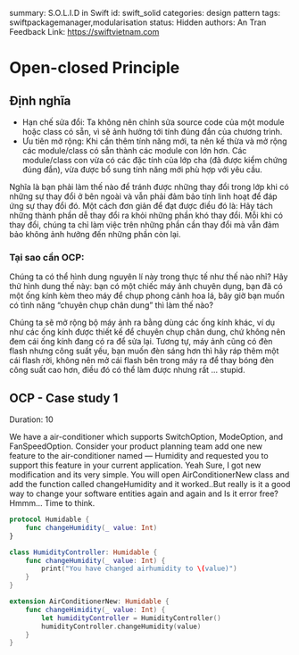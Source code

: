summary: S.O.L.I.D in Swift
id: swift_solid
categories: design pattern
tags: swiftpackagemanager,modularisation
status: Hidden
authors: An Tran
Feedback Link: https://swiftvietnam.com

# Open-closed Principle
<!-- ------------------------ -->
## Định nghĩa

- Hạn chế sửa đổi: Ta không nên chỉnh sửa source code của một module hoặc class có sẵn, vì sẽ ảnh hưởng tới tính đúng đắn của chương trình.
- Ưu tiên mở rộng: Khi cần thêm tính năng mới, ta nên kế thừa và mở rộng các module/class có sẵn thành các module con lớn hơn. Các module/class con vừa có các đặc tính của lớp cha (đã được kiểm chứng đúng đắn), vừa được bổ sung tính năng mới phù hợp với yêu cầu.

Nghĩa là bạn phải làm thế nào để tránh được những thay đổi trong lớp khi có những sự thay đổi ở bên ngoài và vẫn phải đảm bảo tính linh hoạt để đáp ứng sự thay đổi đó. Một cách đơn giản để đạt được điều đó là: Hãy tách những thành phần dễ thay đổi ra khỏi những phần khó thay đổi. Mỗi khi có thay đổi, chúng ta chỉ làm việc trên những phần cần thay đổi mà vẫn đảm bảo không ảnh hưởng đến những phần còn lại.

### Tại sao cần OCP:

Chúng ta có thể hình dung nguyên lí này trong thực tế như thế nào nhỉ? Hãy thử hình dung thế này: bạn có một chiếc máy ảnh chuyên dụng, bạn đã có một ống kính kèm theo máy để chụp phong cảnh hoa lá, bây giờ bạn muốn có tình năng “chuyên chụp chân dung” thì làm thế nào?

Chúng ta sẽ mở rộng bộ máy ảnh ra bằng dùng các ống kính khác, ví dụ như các ống kính được thiết kế để chuyên chụp chân dung, chứ không nên đem cái ống kính đang có ra để sửa lại. Tương tự, máy ảnh cũng có đèn flash nhưng công suất yếu, bạn muốn đèn sáng hơn thì hãy ráp thêm một cái flash rời, không nên mở cái flash bên trong máy ra để thay bóng đèn công suất cao hơn, điều đó có thể làm được nhưng rất … stupid.


<!-- ------------------------ -->
## OCP - Case study 1 
Duration: 10

We have a air-conditioner which supports SwitchOption, ModeOption, and FanSpeedOption.
Consider your product planning team add one new feature to the air-conditioner named — Humidity and requested you to support this feature in your current application.
Yeah Sure, I got new modification and its very simple.
You will open AirConditionerNew class and add the function called changeHumidity and it worked..But really is it a good way to change your software entities again and again and Is it error free? Hmmm… Time to think.

```swift
protocol Humidable {
    func changeHumidity(_ value: Int)
}

class HumidityController: Humidable {
    func changeHumidity(_ value: Int) {
        print("You have changed airhumidity to \(value)")
    }
}

extension AirConditionerNew: Humidable {
    func changeHimidity(_ value: Int) {
        let humidityController = HumidityController()
        humidityController.changeHumidity(value)
    }
}
```